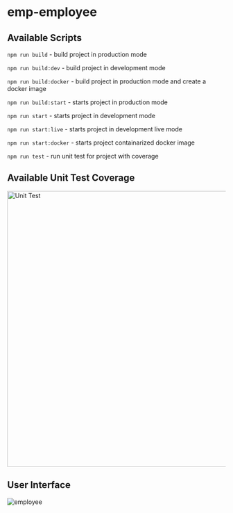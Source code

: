 # emp-employee

## Available Scripts

`npm run build` - build project in production mode

`npm run build:dev` - build project in development mode 

`npm run build:docker` - build project in production mode and create a docker image

`npm run build:start` - starts project in production mode 

`npm run start` - starts project in development mode

`npm run start:live` - starts project in development live mode 

`npm run start:docker` - starts project containarized docker image

`npm run test` - run unit test for project with coverage


## Available Unit Test Coverage 

<img width="635" alt="Unit Test" src="https://github.com/ipreencekmr/emp-employee/assets/3636918/8782fd56-bb4c-4447-9b39-ecb83a347fe2">

## User Interface 

![employee](https://github.com/ipreencekmr/emp-employee/assets/3636918/002969cb-935b-4ad1-a75a-e398c15c13d3)
